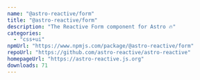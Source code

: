 ```yaml
---
name: "@astro-reactive/form"
title: "@astro-reactive/form"
description: "The Reactive Form component for Astro 🔥"
categories:
  - "css+ui"
npmUrl: "https://www.npmjs.com/package/@astro-reactive/form"
repoUrl: "https://github.com/astro-reactive/astro-reactive"
homepageUrl: "https://astro-reactive.js.org"
downloads: 71
---
```

